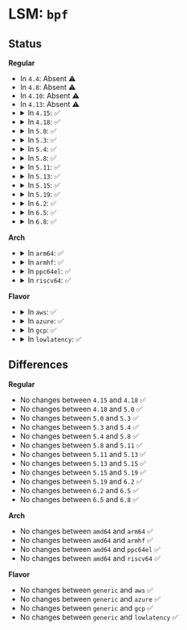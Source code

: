 # LSM: <code>bpf</code>

## Status
<b>Regular</b>
<ul>
<li>
In <code>4.4</code>: Absent ⚠️
</li>
<li>
In <code>4.8</code>: Absent ⚠️
</li>
<li>
In <code>4.10</code>: Absent ⚠️
</li>
<li>
In <code>4.13</code>: Absent ⚠️
</li>
<li>
<details>
<summary>In <code>4.15</code>: ✅</summary>

```c
int security_bpf(int cmd, union bpf_attr *attr, unsigned int size);
```
</details>
</li>
<li>
<details>
<summary>In <code>4.18</code>: ✅</summary>

```c
int security_bpf(int cmd, union bpf_attr *attr, unsigned int size);
```
</details>
</li>
<li>
<details>
<summary>In <code>5.0</code>: ✅</summary>

```c
int security_bpf(int cmd, union bpf_attr *attr, unsigned int size);
```
</details>
</li>
<li>
<details>
<summary>In <code>5.3</code>: ✅</summary>

```c
int security_bpf(int cmd, union bpf_attr *attr, unsigned int size);
```
</details>
</li>
<li>
<details>
<summary>In <code>5.4</code>: ✅</summary>

```c
int security_bpf(int cmd, union bpf_attr *attr, unsigned int size);
```
</details>
</li>
<li>
<details>
<summary>In <code>5.8</code>: ✅</summary>

```c
int security_bpf(int cmd, union bpf_attr *attr, unsigned int size);
```
</details>
</li>
<li>
<details>
<summary>In <code>5.11</code>: ✅</summary>

```c
int security_bpf(int cmd, union bpf_attr *attr, unsigned int size);
```
</details>
</li>
<li>
<details>
<summary>In <code>5.13</code>: ✅</summary>

```c
int security_bpf(int cmd, union bpf_attr *attr, unsigned int size);
```
</details>
</li>
<li>
<details>
<summary>In <code>5.15</code>: ✅</summary>

```c
int security_bpf(int cmd, union bpf_attr *attr, unsigned int size);
```
</details>
</li>
<li>
<details>
<summary>In <code>5.19</code>: ✅</summary>

```c
int security_bpf(int cmd, union bpf_attr *attr, unsigned int size);
```
</details>
</li>
<li>
<details>
<summary>In <code>6.2</code>: ✅</summary>

```c
int security_bpf(int cmd, union bpf_attr *attr, unsigned int size);
```
</details>
</li>
<li>
<details>
<summary>In <code>6.5</code>: ✅</summary>

```c
int security_bpf(int cmd, union bpf_attr *attr, unsigned int size);
```
</details>
</li>
<li>
<details>
<summary>In <code>6.8</code>: ✅</summary>

```c
int security_bpf(int cmd, union bpf_attr *attr, unsigned int size);
```
</details>
</li>
</ul>
<b>Arch</b>
<ul>
<li>
<details>
<summary>In <code>arm64</code>: ✅</summary>

```c
int security_bpf(int cmd, union bpf_attr *attr, unsigned int size);
```
</details>
</li>
<li>
<details>
<summary>In <code>armhf</code>: ✅</summary>

```c
int security_bpf(int cmd, union bpf_attr *attr, unsigned int size);
```
</details>
</li>
<li>
<details>
<summary>In <code>ppc64el</code>: ✅</summary>

```c
int security_bpf(int cmd, union bpf_attr *attr, unsigned int size);
```
</details>
</li>
<li>
<details>
<summary>In <code>riscv64</code>: ✅</summary>

```c
int security_bpf(int cmd, union bpf_attr *attr, unsigned int size);
```
</details>
</li>
</ul>
<b>Flavor</b>
<ul>
<li>
<details>
<summary>In <code>aws</code>: ✅</summary>

```c
int security_bpf(int cmd, union bpf_attr *attr, unsigned int size);
```
</details>
</li>
<li>
<details>
<summary>In <code>azure</code>: ✅</summary>

```c
int security_bpf(int cmd, union bpf_attr *attr, unsigned int size);
```
</details>
</li>
<li>
<details>
<summary>In <code>gcp</code>: ✅</summary>

```c
int security_bpf(int cmd, union bpf_attr *attr, unsigned int size);
```
</details>
</li>
<li>
<details>
<summary>In <code>lowlatency</code>: ✅</summary>

```c
int security_bpf(int cmd, union bpf_attr *attr, unsigned int size);
```
</details>
</li>
</ul>

## Differences
<b>Regular</b>
<ul>
<li>
No changes between <code>4.15</code> and <code>4.18</code> ✅
</li>
<li>
No changes between <code>4.18</code> and <code>5.0</code> ✅
</li>
<li>
No changes between <code>5.0</code> and <code>5.3</code> ✅
</li>
<li>
No changes between <code>5.3</code> and <code>5.4</code> ✅
</li>
<li>
No changes between <code>5.4</code> and <code>5.8</code> ✅
</li>
<li>
No changes between <code>5.8</code> and <code>5.11</code> ✅
</li>
<li>
No changes between <code>5.11</code> and <code>5.13</code> ✅
</li>
<li>
No changes between <code>5.13</code> and <code>5.15</code> ✅
</li>
<li>
No changes between <code>5.15</code> and <code>5.19</code> ✅
</li>
<li>
No changes between <code>5.19</code> and <code>6.2</code> ✅
</li>
<li>
No changes between <code>6.2</code> and <code>6.5</code> ✅
</li>
<li>
No changes between <code>6.5</code> and <code>6.8</code> ✅
</li>
</ul>
<b>Arch</b>
<ul>
<li>
No changes between <code>amd64</code> and <code>arm64</code> ✅
</li>
<li>
No changes between <code>amd64</code> and <code>armhf</code> ✅
</li>
<li>
No changes between <code>amd64</code> and <code>ppc64el</code> ✅
</li>
<li>
No changes between <code>amd64</code> and <code>riscv64</code> ✅
</li>
</ul>
<b>Flavor</b>
<ul>
<li>
No changes between <code>generic</code> and <code>aws</code> ✅
</li>
<li>
No changes between <code>generic</code> and <code>azure</code> ✅
</li>
<li>
No changes between <code>generic</code> and <code>gcp</code> ✅
</li>
<li>
No changes between <code>generic</code> and <code>lowlatency</code> ✅
</li>
</ul>
